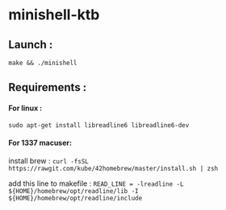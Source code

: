 # minishell-ktb

## Launch :
```
make && ./minishell
```
## Requirements :
#### For linux :
```
sudo apt-get install libreadline6 libreadline6-dev
```
#### For 1337 macuser:
install brew : ``` curl -fsSL https://rawgit.com/kube/42homebrew/master/install.sh | zsh ```

add this line to makefile : ``` READ_LINE = -lreadline -L ${HOME}/homebrew/opt/readline/lib -I ${HOME}/homebrew/opt/readline/include ```
